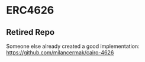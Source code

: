 # ERC4626

## Retired Repo

Someone else already created a good implementation:
https://github.com/milancermak/cairo-4626
